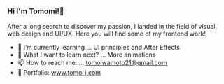 ### Hi I'm Tomomi!👋

After a long search to discover my passion, I landed in the field of visual, web design and UI/UX. 
Here you will find some of my frontend work!


- 🌱 I’m currently learning ... UI principles and After Effects
- 🤔 What I want to learn next? ... More animations
- 📫 How to reach me: ... tomoiwamoto21@gmail.com 
- 📔 Portfolio: www.tomo-i.com

